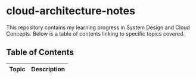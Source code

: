 # cloud-architecture-notes
This repository contains my learning progress in System Design and Cloud Concepts. Below is a table of contents linking to specific topics covered.

## Table of Contents

| Topic | Description |
|---------------|---------------|

